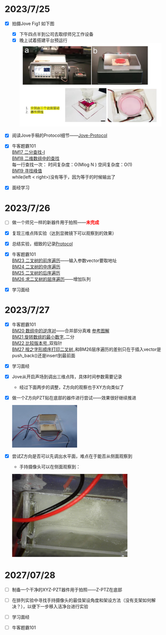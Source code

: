 # 2023/7/25

- [X] 拍摄Jove Fig1 如下图
  
  - [X] 下午四点半到公司去取缪师兄工作设备
  - [X] 晚上试着搭建平台预运行
  ![图 0](images/99d4be8de51c1398cfdd30d79f904422efeabf970b7b26339e196e338b9ac827.png)  

- [X] 阅读Jove手稿的Protocol细节——[Jove-Protocol](./文献笔记/Jove-Protocol.md)
- [X] 牛客题霸101  
[BM17 二分查找-I](https://www.nowcoder.com/practice/d3df40bd23594118b57554129cadf47b?tpId=295&tqId=1499549&ru=%2Fpractice%2Fabc3fe2ce8e146608e868a70efebf62e&qru=%2Fta%2Fformat-top101%2Fquestion-ranking&sourceUrl=%2Fexam%2Foj)  
[BM18 二维数组中的查找](https://www.nowcoder.com/practice/abc3fe2ce8e146608e868a70efebf62e?tpId=295&tqId=23256&ru=%2Fpractice%2Fabc3fe2ce8e146608e868a70efebf62e&qru=%2Fta%2Fformat-top101%2Fquestion-ranking&sourceUrl=%2Fexam%2Foj)  
    每一行查找一次：
    时间复杂度：O(Mlog N )
    空间复杂度：O(1)  
[BM19 寻找峰值](https://www.nowcoder.com/practice/fcf87540c4f347bcb4cf720b5b350c76?tpId=295&tqId=2227748&ru=/exam/oj&qru=/ta/format-top101/question-ranking&sourceUrl=%2Fexam%2Foj)  
while(left < right>)没有等于，因为等于的时候输出了

- [X] 面经学习  

# 2023/7/26

- [ ] 做一个师兄一样的新器件用于拍照——__<font color = red>未完成</font>__
  
- [X] 复现三维点阵实验（达到显微镜下可以观察到的效果）

- [X] 总结实验，细致的记录[Protocol](./文献笔记/Jove-Protocol.md)
  
- [X] 牛客题霸101  
[BM23 二叉树的前序遍历](https://www.nowcoder.com/practice/5e2135f4d2b14eb8a5b06fab4c938635?tpId=295&tqId=2291302&ru=/exam/oj&qru=/ta/format-top101/question-ranking&sourceUrl=%2Fexam%2Foj)——输入参数vector要取地址  
[BM24 二叉树的中序遍历](https://www.nowcoder.com/practice/0bf071c135e64ee2a027783b80bf781d?tpId=295&tags=&title=&difficulty=0&judgeStatus=0&rp=0&sourceUrl=%2Fexam%2Foj)  
[BM25 二叉树的后序遍历](https://www.nowcoder.com/practice/1291064f4d5d4bdeaefbf0dd47d78541?tpId=295&tqId=2291301&ru=/exam/oj&qru=/ta/format-top101/question-ranking&sourceUrl=%2Fexam%2Foj)  
[BM26 求二叉树的层序遍历](https://www.nowcoder.com/practice/04a5560e43e24e9db4595865dc9c63a3?tpId=295&tqId=644&ru=/exam/oj&qru=/ta/format-top101/question-ranking&sourceUrl=%2Fexam%2Foj)——增加队列
- [X] 学习面经

# 2023/7/27

- [X] 牛客题霸101   
[BM20 数组中的逆序对](https://www.nowcoder.com/practice/96bd6684e04a44eb80e6a68efc0ec6c5?tpId=295&tqId=23260&ru=/exam/oj&qru=/ta/format-top101/question-ranking&sourceUrl=%2Fexam%2Foj)——合并部分真难 [参考图解](https://leetcode.cn/problems/shu-zu-zhong-de-ni-xu-dui-lcof/solution/jian-zhi-offer-51-shu-zu-zhong-de-ni-xu-pvn2h/)  
[BM21 旋转数组的最小数字](https://www.nowcoder.com/practice/9f3231a991af4f55b95579b44b7a01ba?tpId=295&tqId=23269&ru=/exam/oj&qru=/ta/format-top101/question-ranking&sourceUrl=%2Fexam%2Foj)_二分  
[BM22 比较版本号](https://www.nowcoder.com/practice/2b317e02f14247a49ffdbdba315459e7?tpId=295&tqId=1024572&ru=/exam/oj&qru=/ta/format-top101/question-ranking&sourceUrl=%2Fexam%2Foj)_双指针  
[BM27 按之字形顺序打印二叉树](https://www.nowcoder.com/practice/91b69814117f4e8097390d107d2efbe0?tpId=295&tqId=23454&ru=/exam/oj&qru=/ta/format-top101/question-ranking&sourceUrl=%2Fexam%2Foj)_和BM26层序遍历的差别只在于插入vector是push_back()还是insert到最前面  

- [X] 学习面经

- [X] Jove从开启声场到调出三维点阵，具体时间参数需要记录  
  - 经过下面两步的调整，Z方向的观察也于XY方向类似了  


- [X] 做一个Z方向PZT贴在底部的器件进行尝试——效果很好继续推进

  ![图 6](images/22358b38ffb281dfe088a6f591f72a7c0aa9f3d70bb8725cc6a66dc05af632f8.png)  


- [X] 尝试Z方向是否可以先调出水平面，难点在于能否从侧面观察到   
  - 手持摄像头可以在侧面观察到：
  
  ![图 5](images/bf28c56453dbae13c71124215782c761f2234b4c72beda6d39949fd0b680f82f.png)  

  

# 2027/07/28

- [ ] 制备一个干净的XYZ-PZT器件用于拍照——Z-PTZ在底部

- [ ] 在排列实验中寻找手持摄像头的最佳架设角度和架设方法（没有支架如何解决？），以便下一步移入洁净台进行实验

- [ ] 学习面经

- [ ] 牛客题霸101
